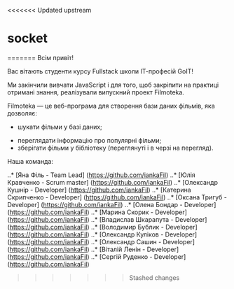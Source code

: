 <<<<<<< Updated upstream

# socket

=======
Всім привіт!

Вас вітають студенти курсу Fullstack школи ІТ-професій GoIT!

Ми закінчили вивчати JavaScript і для того, щоб закріпити на практиці отримані
знання, реалізували випускний проект Filmoteka.

Filmoteka — це веб-програма для створення бази даних фільмів, яка дозволяє:

- шукати фільми у базі даних;

* переглядати інформацію про популярні фільми;
* зберігати фільми у бібліотеку (переглянуті і в черзі на перегляд).

Наша команда:

..\* [Яна Філь - Team Lead] (https://github.com/iankaFil)
..\* [Юлія Кравченко - Scrum master] (https://github.com/iankaFil)
..\* [Олександр Кушнір - Developer] (https://github.com/iankaFil)
..\* [Катерина Скрипченко - Developer] (https://github.com/iankaFil)
..\* [Оксана Тригуб - Developer] (https://github.com/iankaFil)
..\* [Олена Бондар - Developer] (https://github.com/iankaFil)
..\* [Марина Скорик - Developer] (https://github.com/iankaFil)
..\* [Владислав Шкарапута - Developer] (https://github.com/iankaFil)
..\* [Володимир Бублик - Developer] (https://github.com/iankaFil)
..\* [Олександр Куліков - Developer] (https://github.com/iankaFil)
..\* [Олександр Сашин - Developer] (https://github.com/iankaFil)
..\* [Віталій Ленін - Developer] (https://github.com/iankaFil)
..\* [Сергій Руденко - Developer] (https://github.com/iankaFil)

> > > > > > > Stashed changes
